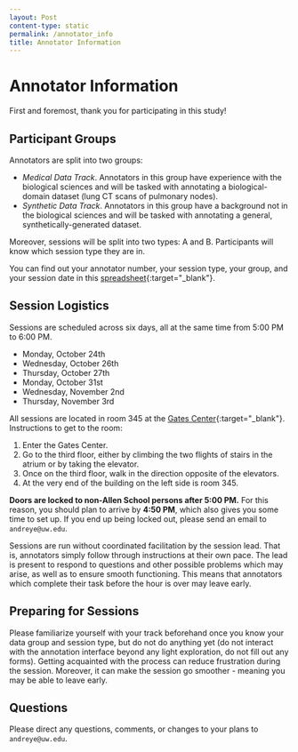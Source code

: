 ```yaml
---
layout: Post
content-type: static
permalink: /annotator_info
title: Annotator Information
---
```


# Annotator Information

First and foremost, thank you for participating in this study!

## Participant Groups

Annotators are split into two groups:
- _Medical Data Track_. Annotators in this group have experience with the biological sciences and will be tasked with annotating a biological-domain dataset (lung CT scans of pulmonary nodes).
- _Synthetic Data Track_. Annotators in this group have a background not in the biological sciences and will be tasked with annotating a general, synthetically-generated dataset.

Moreover, sessions will be split into two types: A and B. Participants will know which session type they are in.

You can find out your annotator number, your session type, your group, and your session date in this [spreadsheet](https://docs.google.com/spreadsheets/d/1ooq0rPVBhkdJOXUsePa68Hk7pVB25mmtPTn0UrPGerU/edit?usp=sharing){:target="_blank"}.

## Session Logistics

Sessions are scheduled across six days, all at the same time from 5:00 PM to 6:00 PM.
- Monday, October 24th
- Wednesday, October 26th
- Thursday, October 27th
- Monday, October 31st
- Wednesday, November 2nd
- Thursday, November 3rd

All sessions are located in room 345 at the [Gates Center](https://www.google.com/maps/place/Bill+%26+Melinda+Gates+Center+For+Computer+Science+%26+Engineering/@47.6530562,-122.3072959,17z/data=!3m1!4b1!4m5!3m4!1s0x549014ed2d27c953:0xb46391ddfa96dcf2!8m2!3d47.6530562!4d-122.3051072){:target="_blank"}. Instructions to get to the room:
1. Enter the Gates Center.
2. Go to the third floor, either by climbing the two flights of stairs in the atrium or by taking the elevator. 
3. Once on the third floor, walk in the direction opposite of the elevators.
4. At the very end of the building on the left side is room 345. 

**Doors are locked to non-Allen School persons after 5:00 PM.** For this reason, you should plan to arrive by **4:50 PM**, which also gives you some time to set up. If you end up being locked out, please send an email to `andreye@uw.edu`.

Sessions are run without coordinated facilitation by the session lead. That is, annotators simply follow through instructions at their own pace. The lead is present to respond to questions and other possible problems which may arise, as well as to ensure smooth functioning. This means that annotators which complete their task before the hour is over may leave early. 

## Preparing for Sessions

Please familiarize yourself with your track beforehand once you know your data group and session type, but do not do anything yet (do not interact with the annotation interface beyond any light exploration, do not fill out any forms). Getting acquainted with the process can reduce frustration during the session. Moreover, it can make the session go smoother - meaning you may be able to leave early.

## Questions
Please direct any questions, comments, or changes to your plans to `andreye@uw.edu`.




